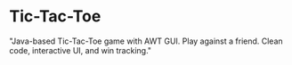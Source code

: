 # Tic-Tac-Toe
"Java-based Tic-Tac-Toe game with AWT GUI. Play against a friend. Clean code, interactive UI, and win tracking."
